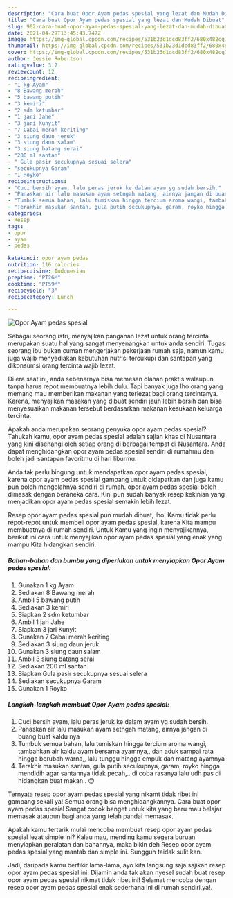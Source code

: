 ```yaml
---
description: "Cara buat Opor Ayam pedas spesial yang lezat dan Mudah Dibuat"
title: "Cara buat Opor Ayam pedas spesial yang lezat dan Mudah Dibuat"
slug: 902-cara-buat-opor-ayam-pedas-spesial-yang-lezat-dan-mudah-dibuat
date: 2021-04-29T13:45:43.747Z
image: https://img-global.cpcdn.com/recipes/531b23d1dcd83ff2/680x482cq70/opor-ayam-pedas-spesial-foto-resep-utama.jpg
thumbnail: https://img-global.cpcdn.com/recipes/531b23d1dcd83ff2/680x482cq70/opor-ayam-pedas-spesial-foto-resep-utama.jpg
cover: https://img-global.cpcdn.com/recipes/531b23d1dcd83ff2/680x482cq70/opor-ayam-pedas-spesial-foto-resep-utama.jpg
author: Jessie Robertson
ratingvalue: 3.7
reviewcount: 12
recipeingredient:
- "1 kg Ayam"
- "8 Bawang merah"
- "5 bawang putih"
- "3 kemiri"
- "2 sdm ketumbar"
- "1 jari Jahe"
- "3 jari Kunyit"
- "7 Cabai merah keriting"
- "3 siung daun jeruk"
- "3 siung daun salam"
- "3 siung batang serai"
- "200 ml santan"
- " Gula pasir secukupnya sesuai selera"
- "secukupnya Garam"
- "1 Royko"
recipeinstructions:
- "Cuci bersih ayam, lalu peras jeruk ke dalam ayam yg sudah bersih."
- "Panaskan air lalu masukan ayam setngah matang, airnya jangan di buang buat kaldu nya"
- "Tumbuk semua bahan, lalu tumiskan hingga tercium aroma wangi, tambahkan air kaldu ayam bersama ayamnya,, dan aduk sampai rata hingga berubah warna,, lalu tunggu hingga empuk dan matang ayamnya"
- "Terakhir masukan santan, gula putih secukupnya, garam, royko hingga mendidih agar santannya tidak pecah,.. di coba rasanya lalu udh pas di hidangkan buat makan.. 😊"
categories:
- Resep
tags:
- opor
- ayam
- pedas

katakunci: opor ayam pedas 
nutrition: 116 calories
recipecuisine: Indonesian
preptime: "PT26M"
cooktime: "PT59M"
recipeyield: "3"
recipecategory: Lunch

---
```



![Opor Ayam pedas spesial](https://img-global.cpcdn.com/recipes/531b23d1dcd83ff2/680x482cq70/opor-ayam-pedas-spesial-foto-resep-utama.jpg)

Sebagai seorang istri, menyajikan panganan lezat untuk orang tercinta merupakan suatu hal yang sangat menyenangkan untuk anda sendiri. Tugas seorang ibu bukan cuman mengerjakan pekerjaan rumah saja, namun kamu juga wajib menyediakan kebutuhan nutrisi tercukupi dan santapan yang dikonsumsi orang tercinta wajib lezat.

Di era  saat ini, anda sebenarnya bisa memesan olahan praktis walaupun tanpa harus repot membuatnya lebih dulu. Tapi banyak juga lho orang yang memang mau memberikan makanan yang terlezat bagi orang tercintanya. Karena, menyajikan masakan yang dibuat sendiri jauh lebih bersih dan bisa menyesuaikan makanan tersebut berdasarkan makanan kesukaan keluarga tercinta. 



Apakah anda merupakan seorang penyuka opor ayam pedas spesial?. Tahukah kamu, opor ayam pedas spesial adalah sajian khas di Nusantara yang kini disenangi oleh setiap orang di berbagai tempat di Nusantara. Anda dapat menghidangkan opor ayam pedas spesial sendiri di rumahmu dan boleh jadi santapan favoritmu di hari liburmu.

Anda tak perlu bingung untuk mendapatkan opor ayam pedas spesial, karena opor ayam pedas spesial gampang untuk didapatkan dan juga kamu pun boleh mengolahnya sendiri di rumah. opor ayam pedas spesial boleh dimasak dengan beraneka cara. Kini pun sudah banyak resep kekinian yang menjadikan opor ayam pedas spesial semakin lebih lezat.

Resep opor ayam pedas spesial pun mudah dibuat, lho. Kamu tidak perlu repot-repot untuk membeli opor ayam pedas spesial, karena Kita mampu membuatnya di rumah sendiri. Untuk Kamu yang ingin menyajikannya, berikut ini cara untuk menyajikan opor ayam pedas spesial yang enak yang mampu Kita hidangkan sendiri.

<!--inarticleads1-->

##### Bahan-bahan dan bumbu yang diperlukan untuk menyiapkan Opor Ayam pedas spesial:

1. Gunakan 1 kg Ayam
1. Sediakan 8 Bawang merah
1. Ambil 5 bawang putih
1. Sediakan 3 kemiri
1. Siapkan 2 sdm ketumbar
1. Ambil 1 jari Jahe
1. Siapkan 3 jari Kunyit
1. Gunakan 7 Cabai merah keriting
1. Sediakan 3 siung daun jeruk
1. Gunakan 3 siung daun salam
1. Ambil 3 siung batang serai
1. Sediakan 200 ml santan
1. Siapkan  Gula pasir secukupnya sesuai selera
1. Sediakan secukupnya Garam
1. Gunakan 1 Royko




<!--inarticleads2-->

##### Langkah-langkah membuat Opor Ayam pedas spesial:

1. Cuci bersih ayam, lalu peras jeruk ke dalam ayam yg sudah bersih.
1. Panaskan air lalu masukan ayam setngah matang, airnya jangan di buang buat kaldu nya
1. Tumbuk semua bahan, lalu tumiskan hingga tercium aroma wangi, tambahkan air kaldu ayam bersama ayamnya,, dan aduk sampai rata hingga berubah warna,, lalu tunggu hingga empuk dan matang ayamnya
1. Terakhir masukan santan, gula putih secukupnya, garam, royko hingga mendidih agar santannya tidak pecah,.. di coba rasanya lalu udh pas di hidangkan buat makan.. 😊




Ternyata resep opor ayam pedas spesial yang nikamt tidak ribet ini gampang sekali ya! Semua orang bisa menghidangkannya. Cara buat opor ayam pedas spesial Sangat cocok banget untuk kita yang baru mau belajar memasak ataupun bagi anda yang telah pandai memasak.

Apakah kamu tertarik mulai mencoba membuat resep opor ayam pedas spesial lezat simple ini? Kalau mau, mending kamu segera buruan menyiapkan peralatan dan bahannya, maka bikin deh Resep opor ayam pedas spesial yang mantab dan simple ini. Sungguh taidak sulit kan. 

Jadi, daripada kamu berfikir lama-lama, ayo kita langsung saja sajikan resep opor ayam pedas spesial ini. Dijamin anda tak akan nyesel sudah buat resep opor ayam pedas spesial nikmat tidak ribet ini! Selamat mencoba dengan resep opor ayam pedas spesial enak sederhana ini di rumah sendiri,ya!.

